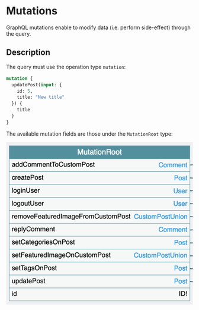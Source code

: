 # Mutations

GraphQL mutations enable to modify data (i.e. perform side-effect) through the query.

## Description

The query must use the operation type `mutation`:

```graphql
mutation {
  updatePost(input: {
    id: 5,
    title: "New title"
  }) {
    title
  }
}
```

The available mutation fields are those under the `MutationRoot` type:

![Mutations in the GraphQL schema](../../images/schema-mutations.png)
